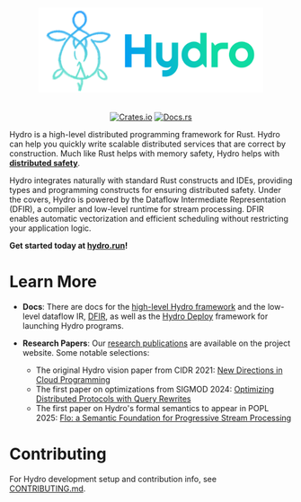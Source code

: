 <a href="https://hydro.run"><h1 align="center">
    <img src="https://raw.githubusercontent.com/hydro-project/hydro/main/docs/static/img/hydro-logo.svg" width="400" alt='"hf"'>
</h1></a>
<p align="center">
    <a href="https://crates.io/crates/hydro_lang"><img src="https://img.shields.io/crates/v/hydro_lang?style=flat-square&logo=rust" alt="Crates.io"></a>
    <a href="https://docs.rs/hydro_lang/"><img src="https://img.shields.io/badge/docs.rs-Hydro-blue?style=flat-square&logo=read-the-docs&logoColor=white" alt="Docs.rs"></a>
</p>

Hydro is a high-level distributed programming framework for Rust. Hydro can help you quickly write scalable distributed services that are correct by construction. Much like Rust helps with memory safety, Hydro helps with [**distributed safety**](https://hydro.run/docs/hydro/correctness).

Hydro integrates naturally with standard Rust constructs and IDEs, providing types and programming constructs for ensuring distributed safety. Under the covers, Hydro is powered by the Dataflow Intermediate Representation (DFIR), a compiler and low-level runtime for stream processing. DFIR enables automatic vectorization and efficient scheduling without restricting your application logic.

<b>Get started today at <a href="https://hydro.run">hydro.run</a>!</b>

# Learn More
- **Docs**: There are docs for the [high-level Hydro framework](https://hydro.run/docs/hydro/) and the low-level dataflow IR, [DFIR](https://hydro.run/docs/dfir), as well as the [Hydro Deploy](https://hydro.run/docs/deploy) framework for launching Hydro programs.

- **Research Papers**: Our [research publications](https://hydro.run/research) are available on the project website. Some notable selections:
    - The original Hydro vision paper from CIDR 2021: [New Directions in Cloud Programming](https://hydro.run/papers/new-directions.pdf)
    - The first paper on optimizations from SIGMOD 2024: [Optimizing Distributed Protocols with Query Rewrites](https://hydro.run/papers/david-sigmod-2024.pdf)
    - The first paper on Hydro's formal semantics to appear in POPL 2025: [Flo: a Semantic Foundation for Progressive Stream Processing](https://arxiv.org/abs/2411.08274)

# Contributing

For Hydro development setup and contribution info, see [CONTRIBUTING.md](CONTRIBUTING.md).

